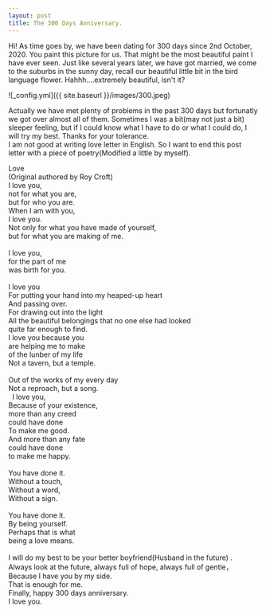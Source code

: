 ```yaml
---
layout: post
title: The 300 Days Anniversary.
---
```


Hi! As time goes by, we have been dating for 300 days since 2nd October, 2020. You paint this picture for us. That might be the most beautiful paint I have ever seen. Just like several years later, we have got married, we come to the suburbs in the sunny day, recall our beautiful little bit in the bird language flower. Hahhh....extremely beautiful, isn't it?  

![_config.yml]({{ site.baseurl }}/images/300.jpeg)

Actually we have met plenty of problems in the past 300 days but fortunatly we got over almost all of them. Sometimes I was a bit(may not just a bit) sleeper feeling, but if I could know what I have to do or what I could do, I will try my best. Thanks for your tolerance.  
I am not good at writing love letter in English. So I want to end this post letter with a piece of poetry(Modified a little by myself).  

Love  
(Original authored by Roy Croft)  
I love you,  
not for what you are,  
but for who you are. 
&nbsp;  
When I am with you,  
I love you.  
Not only for what you have made of yourself,  
but for what you are making of me.  
&nbsp;  
I love you,  
for the part of me  
was birth for you.  
&nbsp;  
I love you  
For putting your hand into my heaped-up heart  
And passing over.  
For drawing out into the light  
All the beautiful belongings that no one else had looked  
quite far enough to find.
&nbsp;  
I love you because you  
are helping me to make  
of the lunber of my life  
Not a tavern, but a temple.  
&nbsp;  
Out of the works of my every day  
Not a reproach, but a song.  
&nbsp;
I love you,  
Because of your existence,  
more than any creed  
could have done  
To make me good.  
And more than any fate  
could have done  
to make me happy.  
&nbsp;  
You have done it.  
Without a touch,  
Without a word,  
Without a sign.  
&nbsp;  
You have done it.  
By being yourself.  
Perhaps that is what  
being a love means.  
&nbsp;  
I will do my best to be your better boyfriend(Husband in the future) .  
Always look at the future, always full of hope, always full of gentle，  
Because I have you by my side.  
That is enough for me.  
Finally, happy 300 days anniversary.  
I love you.
